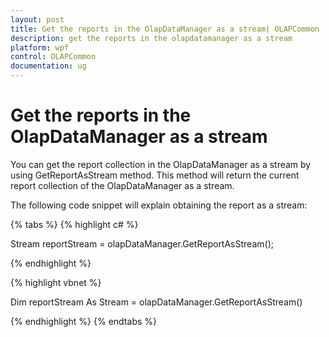 ```yaml
---
layout: post
title: Get the reports in the OlapDataManager as a stream| OLAPCommon | Wpf | Syncfusion
description: get the reports in the olapdatamanager as a stream
platform: wpf
control: OLAPCommon
documentation: ug
---
```


# Get the reports in the OlapDataManager as a stream

You can get the report collection in the OlapDataManager as a stream by using GetReportAsStream method. This method will return the current report collection of the OlapDataManager as a stream.

The following code snippet will explain obtaining the report as a stream:

{% tabs %}
{% highlight c# %}

Stream reportStream = olapDataManager.GetReportAsStream();

{% endhighlight  %}

{% highlight vbnet %}

Dim reportStream As Stream = olapDataManager.GetReportAsStream()


{% endhighlight  %}
{% endtabs %}